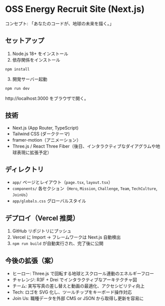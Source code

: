 # OSS Energy Recruit Site (Next.js)

コンセプト: 「あなたのコードが、地球の未来を描く。」

## セットアップ
1) Node.js 18+ をインストール
2) 依存関係をインストール
```
npm install
```
3) 開発サーバー起動
```
npm run dev
```
http://localhost:3000 をブラウザで開く。

## 技術
- Next.js (App Router, TypeScript)
- Tailwind CSS (ダークテーマ)
- framer-motion（アニメーション）
- Three.js / React Three Fiber（後日、インタラクティブなダイアグラムや地球表現に拡張予定）

## ディレクトリ
- `app/` ページとレイアウト（`page.tsx`, `layout.tsx`）
- `components/` 各セクション（`Hero`, `Mission`, `Challenge`, `Team`, `TechCulture`, `JoinUs`）
- `app/globals.css` グローバルスタイル

## デプロイ（Vercel 推奨）
1) GitHub リポジトリにプッシュ
2) Vercel に Import → フレームワークは Next.js 自動検出
3) `npm run build` が自動実行され、完了後に公開

## 今後の拡張（案）
- ヒーロー: Three.js で回転する地球とスクロール連動のエネルギーフロー
- チャレンジ: R3F + Drei でインタラクティブなアーキテクチャ図
- チーム: 実写写真の差し替えと動画の最適化、アクセシビリティ向上
- Tech: ロゴを SVG 化し、ツールチップをキーボード操作対応
- Join Us: 職種データを外部 CMS or JSON から取得し更新を容易に
